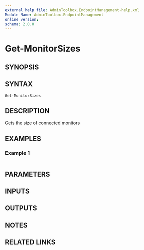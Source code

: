 ```yaml
---
external help file: AdminToolbox.EndpointManagement-help.xml
Module Name: AdminToolbox.EndpointManagement
online version:
schema: 2.0.0
---
```


# Get-MonitorSizes

## SYNOPSIS

## SYNTAX

```
Get-MonitorSizes
```

## DESCRIPTION
Gets the size of connected monitors

## EXAMPLES

### Example 1
```powershell

```



## PARAMETERS

## INPUTS

## OUTPUTS

## NOTES

## RELATED LINKS
